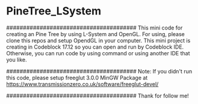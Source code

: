 # PineTree_LSystem
#######################################
This mini code for creating an Pine Tree by using L-System and OpenGL.
For using, please clone this repos and setup OpendGL in your computer.
This mini project is creating in Codeblock 17.12 so you can open and run by Codeblock IDE.
Otherwise, you can run code by using command or using another IDE that you like.

#######################################
Note:
If you didn't run this code, please setup freeglut 3.0.0 MinGW Package at https://www.transmissionzero.co.uk/software/freeglut-devel/

#######################################
Thank for follow me!
